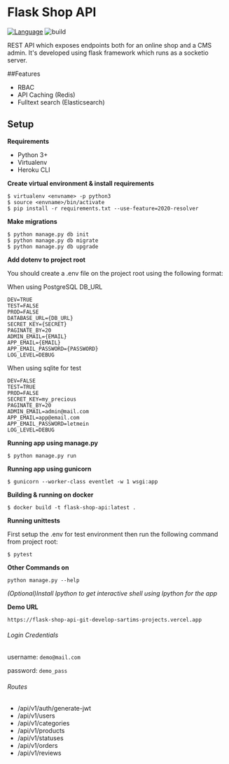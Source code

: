 # Flask Shop API

[![Language](https://img.shields.io/badge/language-python-green.svg)](https://github.com/sartim/flask_shop_api)
![build](https://github.com/sartim/flask_shop_api/workflows/build/badge.svg)

REST API which exposes endpoints both for an online shop and a CMS admin. It's developed using flask framework which runs as a socketio server.

##Features

* RBAC
* API Caching (Redis)
* Fulltext search (Elasticsearch)

## Setup

**Requirements**

* Python 3+
* Virtualenv
* Heroku CLI


**Create virtual environment & install requirements**

    $ virtualenv <envname> -p python3
    $ source <envname>/bin/activate
    $ pip install -r requirements.txt --use-feature=2020-resolver 

**Make migrations**

    $ python manage.py db init
    $ python manage.py db migrate
    $ python manage.py db upgrade

**Add dotenv to project root**

You should create a .env file on the project root using the following format:

When using PostgreSQL DB_URL

    DEV=TRUE
    TEST=FALSE
    PROD=FALSE
    DATABASE_URL={DB_URL}
    SECRET_KEY={SECRET}
    PAGINATE_BY=20
    ADMIN_EMAIL={EMAIL}
    APP_EMAIL={EMAIL}
    APP_EMAIL_PASSWORD={PASSWORD}
    LOG_LEVEL=DEBUG

When using sqlite for test

    DEV=FALSE
    TEST=TRUE
    PROD=FALSE
    SECRET_KEY=my_precious
    PAGINATE_BY=20
    ADMIN_EMAIL=admin@mail.com
    APP_EMAIL=app@email.com
    APP_EMAIL_PASSWORD=letmein
    LOG_LEVEL=DEBUG
    
**Running app using manage.py**

    $ python manage.py run

**Running app using gunicorn**

    $ gunicorn --worker-class eventlet -w 1 wsgi:app
    
**Building & running on docker**

    $ docker build -t flask-shop-api:latest .

**Running unittests**
    
First setup the .env for test environment then run the following command from project root:
    
    $ pytest

**Other Commands on** 

    python manage.py --help

_(Optional)Install Ipython to get interactive shell using Ipython for the app_


**Demo URL**

`https://flask-shop-api-git-develop-sartims-projects.vercel.app`

###### Login Credentials

username: `demo@mail.com`

password: `demo_pass`


###### Routes

* /api/v1/auth/generate-jwt
* /api/v1/users
* /api/v1/categories
* /api/v1/products
* /api/v1/statuses
* /api/v1/orders
* /api/v1/reviews
